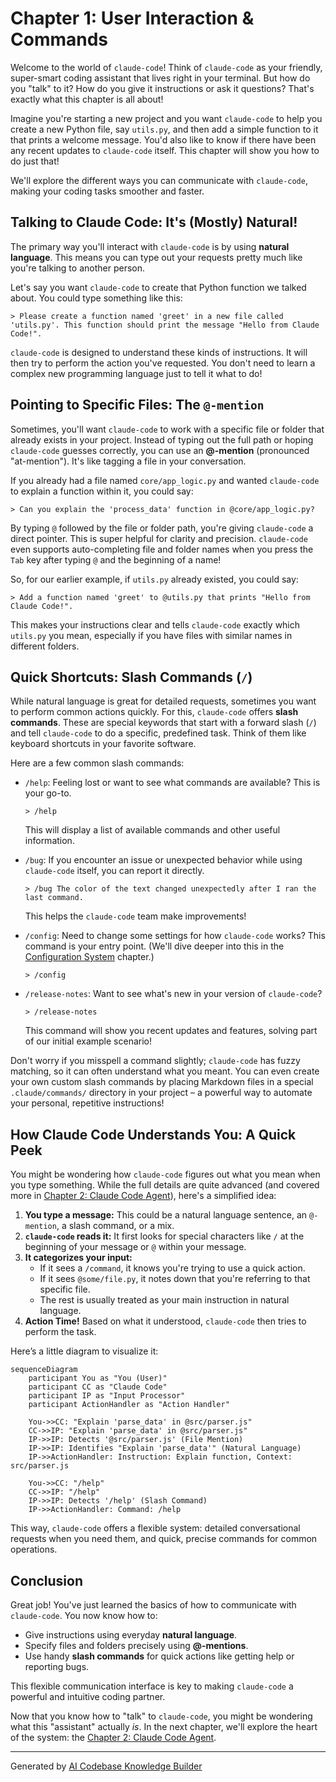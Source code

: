 # Chapter 1: User Interaction & Commands

Welcome to the world of `claude-code`! Think of `claude-code` as your friendly, super-smart coding assistant that lives right in your terminal. But how do you "talk" to it? How do you give it instructions or ask it questions? That's exactly what this chapter is all about!

Imagine you're starting a new project and you want `claude-code` to help you create a new Python file, say `utils.py`, and then add a simple function to it that prints a welcome message. You'd also like to know if there have been any recent updates to `claude-code` itself. This chapter will show you how to do just that!

We'll explore the different ways you can communicate with `claude-code`, making your coding tasks smoother and faster.

## Talking to Claude Code: It's (Mostly) Natural!

The primary way you'll interact with `claude-code` is by using **natural language**. This means you can type out your requests pretty much like you're talking to another person.

Let's say you want `claude-code` to create that Python function we talked about. You could type something like this:

```
> Please create a function named 'greet' in a new file called 'utils.py'. This function should print the message "Hello from Claude Code!".
```

`claude-code` is designed to understand these kinds of instructions. It will then try to perform the action you've requested. You don't need to learn a complex new programming language just to tell it what to do!

## Pointing to Specific Files: The `@-mention`

Sometimes, you'll want `claude-code` to work with a specific file or folder that already exists in your project. Instead of typing out the full path or hoping `claude-code` guesses correctly, you can use an **@-mention** (pronounced "at-mention"). It's like tagging a file in your conversation.

If you already had a file named `core/app_logic.py` and wanted `claude-code` to explain a function within it, you could say:

```
> Can you explain the 'process_data' function in @core/app_logic.py?
```

By typing `@` followed by the file or folder path, you're giving `claude-code` a direct pointer. This is super helpful for clarity and precision. `claude-code` even supports auto-completing file and folder names when you press the `Tab` key after typing `@` and the beginning of a name!

So, for our earlier example, if `utils.py` already existed, you could say:

```
> Add a function named 'greet' to @utils.py that prints "Hello from Claude Code!".
```

This makes your instructions clear and tells `claude-code` exactly which `utils.py` you mean, especially if you have files with similar names in different folders.

## Quick Shortcuts: Slash Commands (`/`)

While natural language is great for detailed requests, sometimes you want to perform common actions quickly. For this, `claude-code` offers **slash commands**. These are special keywords that start with a forward slash (`/`) and tell `claude-code` to do a specific, predefined task. Think of them like keyboard shortcuts in your favorite software.

Here are a few common slash commands:

*   `/help`: Feeling lost or want to see what commands are available? This is your go-to.
    ```
    > /help
    ```
    This will display a list of available commands and other useful information.

*   `/bug`: If you encounter an issue or unexpected behavior while using `claude-code` itself, you can report it directly.
    ```
    > /bug The color of the text changed unexpectedly after I ran the last command.
    ```
    This helps the `claude-code` team make improvements!

*   `/config`: Need to change some settings for how `claude-code` works? This command is your entry point. (We'll dive deeper into this in the [Configuration System](05_configuration_system_.md) chapter.)
    ```
    > /config
    ```

*   `/release-notes`: Want to see what's new in your version of `claude-code`?
    ```
    > /release-notes
    ```
    This command will show you recent updates and features, solving part of our initial example scenario!

Don't worry if you misspell a command slightly; `claude-code` has fuzzy matching, so it can often understand what you meant. You can even create your own custom slash commands by placing Markdown files in a special `.claude/commands/` directory in your project – a powerful way to automate your personal, repetitive instructions!

## How Claude Code Understands You: A Quick Peek

You might be wondering how `claude-code` figures out what you mean when you type something. While the full details are quite advanced (and covered more in [Chapter 2: Claude Code Agent](02_claude_code_agent_.md)), here's a simplified idea:

1.  **You type a message:** This could be a natural language sentence, an `@-mention`, a slash command, or a mix.
2.  **`claude-code` reads it:** It first looks for special characters like `/` at the beginning of your message or `@` within your message.
3.  **It categorizes your input:**
    *   If it sees a `/command`, it knows you're trying to use a quick action.
    *   If it sees `@some/file.py`, it notes down that you're referring to that specific file.
    *   The rest is usually treated as your main instruction in natural language.
4.  **Action Time!** Based on what it understood, `claude-code` then tries to perform the task.

Here’s a little diagram to visualize it:

```mermaid
sequenceDiagram
    participant You as "You (User)"
    participant CC as "Claude Code"
    participant IP as "Input Processor"
    participant ActionHandler as "Action Handler"

    You->>CC: "Explain 'parse_data' in @src/parser.js"
    CC->>IP: "Explain 'parse_data' in @src/parser.js"
    IP->>IP: Detects '@src/parser.js' (File Mention)
    IP->>IP: Identifies "Explain 'parse_data'" (Natural Language)
    IP->>ActionHandler: Instruction: Explain function, Context: src/parser.js

    You->>CC: "/help"
    CC->>IP: "/help"
    IP->>IP: Detects '/help' (Slash Command)
    IP->>ActionHandler: Command: /help
```

This way, `claude-code` offers a flexible system: detailed conversational requests when you need them, and quick, precise commands for common operations.

## Conclusion

Great job! You've just learned the basics of how to communicate with `claude-code`. You now know how to:

*   Give instructions using everyday **natural language**.
*   Specify files and folders precisely using **@-mentions**.
*   Use handy **slash commands** for quick actions like getting help or reporting bugs.

This flexible communication interface is key to making `claude-code` a powerful and intuitive coding partner.

Now that you know how to "talk" to `claude-code`, you might be wondering what this "assistant" actually *is*. In the next chapter, we'll explore the heart of the system: the [Chapter 2: Claude Code Agent](02_claude_code_agent_.md).

---

Generated by [AI Codebase Knowledge Builder](https://github.com/The-Pocket/Tutorial-Codebase-Knowledge)